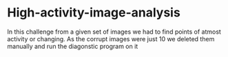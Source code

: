 # High-activity-image-analysis

In this challenge from a given set of images we had to find points of atmost activity or changing.
As the corrupt images were just 10 we deleted them manually and run the diagonstic program on it
